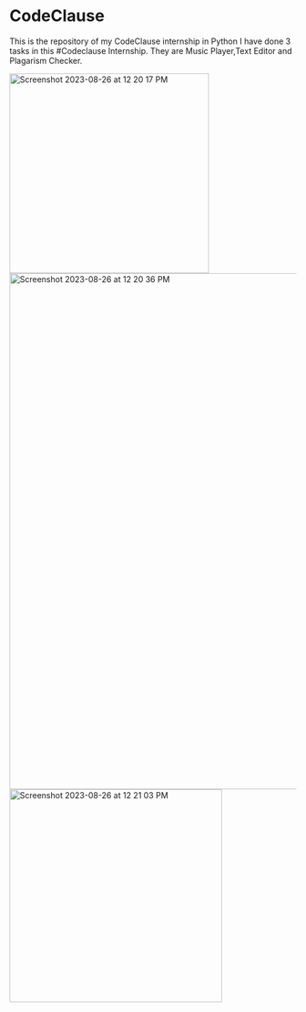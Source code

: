 # CodeClause
This is the repository of my CodeClause internship in Python
I have done 3 tasks in this #Codeclause Internship. They are Music Player,Text Editor and Plagarism Checker.

<img width="350" alt="Screenshot 2023-08-26 at 12 20 17 PM" src="https://github.com/Blessykancharla11/CodeClause/assets/133899164/f9bd0bb4-e147-4ec6-b0c9-66fa6eac26b5">

<img width="904" alt="Screenshot 2023-08-26 at 12 20 36 PM" src="https://github.com/Blessykancharla11/CodeClause/assets/133899164/24242749-2f54-4672-add3-1a86ac62c8ab">

<img width="373" alt="Screenshot 2023-08-26 at 12 21 03 PM" src="https://github.com/Blessykancharla11/CodeClause/assets/133899164/fe0cbf25-c24a-4c05-9a69-3be61f86a68f">
